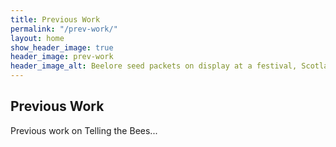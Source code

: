 ```yaml
---
title: Previous Work
permalink: "/prev-work/"
layout: home
show_header_image: true
header_image: prev-work
header_image_alt: Beelore seed packets on display at a festival, Scotland 2015
---
```


## Previous Work

Previous work on Telling the Bees...
